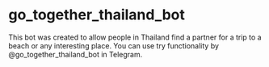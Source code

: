 # go_together_thailand_bot
This bot was created to allow people in Thailand find a partner for a trip to a beach or any interesting place. You can use try functionality by @go_together_thailand_bot in Telegram.
